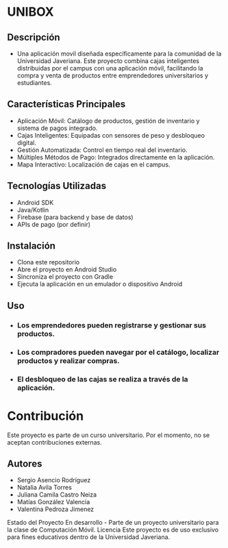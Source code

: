 # UNIBOX

## Descripción 
* Una aplicación movil diseñada específicamente para la comunidad de la Universidad Javeriana. Este proyecto combina cajas inteligentes distribuidas por el campus con una aplicación móvil, facilitando la compra y venta de productos entre emprendedores universitarios y estudiantes.

## Características Principales
* Aplicación Móvil: Catálogo de productos, gestión de inventario y sistema de pagos integrado.
* Cajas Inteligentes: Equipadas con sensores de peso y desbloqueo digital.
* Gestión Automatizada: Control en tiempo real del inventario.
* Múltiples Métodos de Pago: Integrados directamente en la aplicación.
* Mapa Interactivo: Localización de cajas en el campus.

## Tecnologías Utilizadas
* Android SDK
* Java/Kotlin
* Firebase (para backend y base de datos)
* APIs de pago (por definir)

## Instalación

* Clona este repositorio
* Abre el proyecto en Android Studio
* Sincroniza el proyecto con Gradle
* Ejecuta la aplicación en un emulador o dispositivo Android

## Uso
* ### Los emprendedores pueden registrarse y gestionar sus productos.
* ### Los compradores pueden navegar por el catálogo, localizar productos y realizar compras.
* ### El desbloqueo de las cajas se realiza a través de la aplicación.

# Contribución
Este proyecto es parte de un curso universitario. Por el momento, no se aceptan contribuciones externas.
## Autores
* Sergio Asencio Rodríguez
* Natalia Avila Torres
* Juliana Camila Castro Neiza
* Matías González Valencia
* Valentina Pedroza Jimenez

Estado del Proyecto
En desarrollo - Parte de un proyecto universitario para la clase de Computación Móvil.
Licencia
Este proyecto es de uso exclusivo para fines educativos dentro de la Universidad Javeriana.
